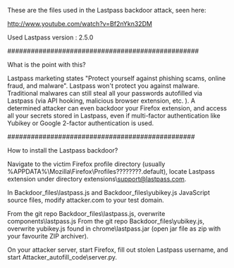These are the files used in the Lastpass backdoor attack, seen here:

http://www.youtube.com/watch?v=Bf2nYkn32DM

Used Lastpass version : 2.5.0 

#################################################

What is the point with this?

Lastpass marketing states "Protect yourself against phishing scams, online fraud, and malware". Lastpass won't protect you against malware. Traditional malwares can still steal all your passwords autofilled via Lastpass (via API hooking, malicious browser extension, etc. ).
A determined attacker can even backdoor your Firefox extension, and access all your secrets stored in Lastpass, even if multi-factor authentication like Yubikey or Google 2-factor authentication is used.

################################################

How to install the Lastpass backdoor?

Navigate to the victim Firefox profile directory (usually %APPDATA%\Mozilla\Firefox\Profiles\????????.default), locate Lastpass extension under directory extensions\support@lastpass.com. 

In Backdoor_files\lastpass.js and Backdoor_files\yubikey.js JavaScript source files, modify attacker.com to your test domain.

From the git repo Backdoor_files\lastpass.js, overwrite components\lastpass.js 
From the git repo Backdoor_files\yubikey.js, overwrite yubikey.js found in chrome\lastpass.jar (open jar file as zip with your favourite ZIP archiver).

On your attacker server, start Firefox, fill out stolen Lastpass username, and start Attacker_autofill_code\server.py.
